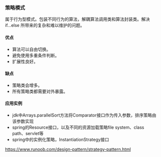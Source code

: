 ### 策略模式
属于行为型模式。包装不同行为的算法，解耦算法调用类和算法封装类。解决 if...else 所带来的复杂和难以维护的问题。

#### 优点
- 算法可以自由切换。
- 避免使用多重条件判断。
- 扩展性良好。

#### 缺点
- 策略类会增多。
- 所有策略类都需要对外暴露。

#### 应用实例
- jdk中Arrays.parallelSort方法将Comparator接口作为传入参数，排序策略由该参数实现
- spring的Resource接口，以及不同的资源加载策略file system、class path、servlet等
- spring中的实例化策略，InstantiationStrategy接口

https://www.runoob.com/design-pattern/strategy-pattern.html